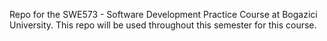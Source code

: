 Repo for the SWE573 - Software Development Practice Course at Bogazici University. 
This repo will be used throughout this semester for this course.
